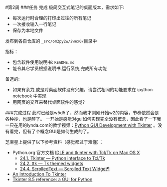 #第2周
###任务
完成 极简交互式笔记的桌面版本，需求如下:  

 * 每次运行时合理的打印出过往的所有笔记
 * 一次接收输入一行笔记
 * 保存为本地文件
  
发布到各自仓库的 `_src/om2py2w/2wex0/`目录中  

指标：   

 - 包含软件使用说明书: `README.md`
 - 能令其它学员根据说明书,运行系统,完成所有功能
  
备选的:   

 - 如果有余力,或是对桌面软件没有兴趣，请尝试相同的功能要求在 ipython notebook 中实现
 - 用网页的交互来替代桌面软件的感觉?

###完成过程
此时已经是w5d5了，然而我才刚刚开始w2的内容，节奏依然会是各种抄，也是醉了。
一开始是感觉对gui如何实现完全没有概念，因此看了一下我一只在用的lynda.com的教学视频：[Python GUI Development with Tkinter](http://www.lynda.com/Tkinter-tutorials/Python-GUI-Development-Tkinter/163607-2.html?srchtrk=index:1%0Alinktypeid:2%0Aq:gui%0Apage:1%0As:relevance%0Asa:true%0Aproducttypeid:2) 。没有看完，但有了个概念GUI是如何生成的了。

芝麻星上提供了以下参考资料（感觉都过于难懂）：

 - Python.org 官方文档 [IDLE and tkinter with Tcl/Tk on Mac OS X](https://www.python.org/download/mac/tcltk/)
	 - [24.1. Tkinter — Python interface to Tcl/Tk](https://docs.python.org/2.7/library/tkinter.html)
	 - [24.2. ttk — Tk themed widgets](https://docs.python.org/2.7/library/ttk.html)
	 - [24.4. ScrolledText — Scrolled Text Widget¶
](https://docs.python.org/2.7/library/scrolledtext.html)
- [An Introduction To Tkinter](http://effbot.org/tkinterbook/tkinter-index.htm)
- [Tkinter 8.5 reference: a GUI for Python](http://infohost.nmt.edu/tcc/help/pubs/tkinter/web/index.html)